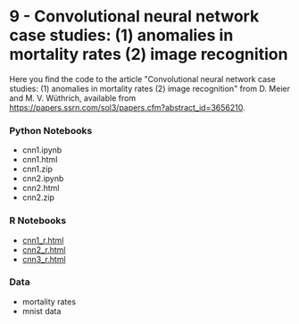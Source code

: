 # 9 - Convolutional neural network case studies: (1) anomalies in mortality rates (2) image recognition

Here you find the code to the article "Convolutional neural network case studies: (1) anomalies in mortality rates (2) image recognition" from D. Meier and M. V. Wüthrich, available from https://papers.ssrn.com/sol3/papers.cfm?abstract_id=3656210.

### Python Notebooks
- cnn1.ipynb
- cnn1.html
- cnn1.zip
- cnn2.ipynb
- cnn2.html
- cnn2.zip

### R Notebooks
- [cnn1_r.html](https://htmlpreview.github.io/?https://github.com/JSchelldorfer/ActuarialDataScience/blob/master/9%20-%20Convolutional%20neural%20network%20case%20studies/cnn1_r.html)
- [cnn2_r.html](https://htmlpreview.github.io/?https://github.com/JSchelldorfer/ActuarialDataScience/blob/master/9%20-%20Convolutional%20neural%20network%20case%20studies/cnn2_r.html)
- [cnn3_r.html](https://htmlpreview.github.io/?https://github.com/JSchelldorfer/ActuarialDataScience/blob/master/9%20-%20Convolutional%20neural%20network%20case%20studies/cnn3_r.html)

### Data
- mortality rates
- mnist data
